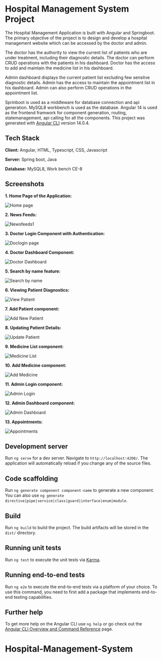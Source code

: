 

# Hospital Management System Project

The Hospital Management Application is built with Angular and Springboot. The primary objective of the project is to design and develop a hospital management website which can be accessed by the doctor and admin. 

The doctor has the authority to view the current list of patients who are under treatment, including their diagnostic details. The doctor can perform CRUD operations with the patients in his dashboard. Doctor has the access to add and maintain the medicine list in his dashboard.

Admin dashboard displays the current patient list excluding few sensitve diagnostic details. Admin has the access to maintain the appointment list in his dashboard. Admin can also perform CRUD operations in the appointment list. 

Sprinboot is used as a middleware for database connection and api generation. MySQL8 workbench is used as the database. Angular 14 is used as the frontend framwork for component generation, routing, statemanagement, api calling for all the components. This project was generated with [Angular CLI](https://github.com/angular/angular-cli) version 14.0.4.

## Tech Stack

**Client:** Angular, HTML, Typescript, CSS, Javascript

**Server:** Spring boot, Java

**Database:** MySQL8, Work bench CE-8

## Screenshots
**1. Home Page of the Application:**

![Home page](https://user-images.githubusercontent.com/27400082/185591948-646bd11f-3bd0-4a44-ad5b-e0ae3add82d6.JPG)

**2. News Feeds:**

![Newsfeeds1](https://user-images.githubusercontent.com/27400082/185595973-3b879ac5-8b0c-47f9-88a7-e616b1cc4824.JPG)

**3. Doctor Login Component with Authentication:**

![Doclogin page](https://user-images.githubusercontent.com/27400082/185596164-54e22664-a9ed-47d0-a466-c7f14147324d.JPG)

**4. Doctor Dashboard Component:**

![Doctor Dashboard](https://user-images.githubusercontent.com/27400082/185596304-2fdf38c7-b56f-490d-a17d-07d48d5aeed8.JPG)

**5. Search by name feature:**

![Search by name](https://user-images.githubusercontent.com/27400082/185596480-5f990e65-bbbd-44db-988c-7445a7c6da1d.JPG)

**6. Viewing Patient Diagnostics:**

![View Patient](https://user-images.githubusercontent.com/27400082/185596650-a0456bad-82b5-423b-b2cb-a70009d28fbd.JPG)

**7. Add Patient component:**

![Add New Patient](https://user-images.githubusercontent.com/27400082/185597082-01dc90fa-079b-491b-a602-72a2c8ddc6d3.JPG)

**8. Updating Patient Details:**

![Update Patient](https://user-images.githubusercontent.com/27400082/185596743-f11c59f7-e1aa-4f99-b517-2963b53977c8.JPG)

**9. Medicine List component:**

![Medicine List](https://user-images.githubusercontent.com/27400082/185596877-dcee6f7a-5fe7-4dc5-bf5e-5e1eba7ad96b.JPG)

**10. Add Medicine component:**

![Add Medicine](https://user-images.githubusercontent.com/27400082/185597201-396c31b8-20f8-4caf-9ea9-4ba43e143daa.JPG)

**11. Admin Login component:**

![Admin Login](https://user-images.githubusercontent.com/27400082/185597341-bed9ca37-0a27-4709-9e97-06f217b65b24.JPG)

**12. Admin Dashboard component:**

![Admin Dashboard](https://user-images.githubusercontent.com/27400082/185597407-8a982dba-0724-42d7-8837-118ad7a2c704.JPG)

**13. Appointments:**

![Appointments](https://user-images.githubusercontent.com/27400082/185597534-5e430d89-4cb5-47a3-b523-058a5aebdeca.JPG)


## Development server

Run `ng serve` for a dev server. Navigate to `http://localhost:4200/`. The application will automatically reload if you change any of the source files.

## Code scaffolding

Run `ng generate component component-name` to generate a new component. You can also use `ng generate directive|pipe|service|class|guard|interface|enum|module`.

## Build

Run `ng build` to build the project. The build artifacts will be stored in the `dist/` directory.

## Running unit tests

Run `ng test` to execute the unit tests via [Karma](https://karma-runner.github.io).

## Running end-to-end tests

Run `ng e2e` to execute the end-to-end tests via a platform of your choice. To use this command, you need to first add a package that implements end-to-end testing capabilities.

## Further help

To get more help on the Angular CLI use `ng help` or go check out the [Angular CLI Overview and Command Reference](https://angular.io/cli) page.
# Hospital-Management-System
